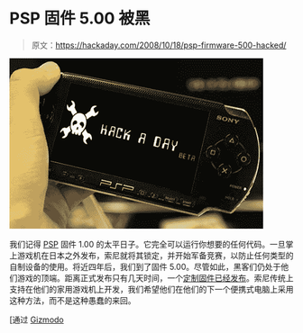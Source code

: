 # PSP 固件 5.00 被黑

> 原文：<https://hackaday.com/2008/10/18/psp-firmware-500-hacked/>

![](img/03a8069fd6ff5ee18d654851e9d7e492.png "psp firmware")

我们记得 [PSP](http://www.mahalo.com/PSP_Hacks "PSP Hacks - Mahalo") 固件 1.00 的太平日子。它完全可以运行你想要的任何代码。一旦掌上游戏机在日本之外发布，索尼就将其锁定，并开始军备竞赛，以防止任何类型的自制设备的使用。将近四年后，我们到了固件 5.00。尽管如此，黑客们仍处于他们游戏的顶端。距离正式发布只有几天时间，一个[定制固件已经发布](http://www.dcemu.co.uk/vbulletin/showthread.php?t=167420 "PSP Dreamcast Nintendo DS Wii GP2X Xbox 360 GBA Gamecube PS2 Apple iPhone PS3 Wiz Pandora Forums")。索尼传统上支持在他们的家用游戏机上开发，我们希望他们在他们的下一个便携式电脑上采用这种方法，而不是这种愚蠢的来回。

[通过 [Gizmodo](http://gizmodo.com/5065249/psp-50-firmware-hacked-two-days-after-release "PSP 5.0 Firmware Hacked Two Days After Release")